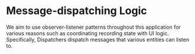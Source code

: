 # Message-dispatching Logic

We aim to use observer-listener patterns throughout this application for various reasons such as coordinating recording state with UI logic. Specifically, Dispatchers dispatch messages that various entities can listen to.